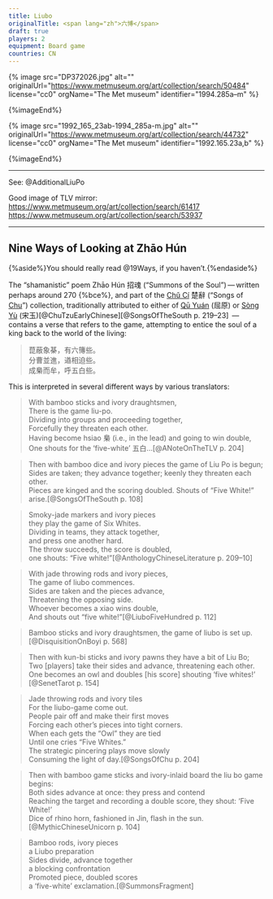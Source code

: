 ```yaml
---
title: Liubo
originalTitle: <span lang="zh">六博</span>
draft: true
players: 2
equipment: Board game
countries: CN
---
```



{% image src="DP372026.jpg" alt="" originalUrl="https://www.metmuseum.org/art/collection/search/50484" license="cc0" orgName="The Met museum" identifier="1994.285a–m" %}

{%imageEnd%}

{% image src="1992_165_23ab-1994_285a-m.jpg" alt="" originalUrl="https://www.metmuseum.org/art/collection/search/44732" license="cc0" orgName="The Met museum" identifier="1992.165.23a,b" %}

{%imageEnd%}

---

See: @AdditionalLiuPo

Good image of TLV mirror: https://www.metmuseum.org/art/collection/search/61417
https://www.metmuseum.org/art/collection/search/53937

---


## Nine Ways of Looking at <span lang="cmn-Latn-pinyin">Zhāo Hún</span>
{%aside%}You should really read @19Ways, if you haven’t.{%endaside%}

The “shamanistic” poem <span lang="cmn-Latn-pinyin" class="noun">Zhāo Hún</span> <span lang="zh">招魂</span> (“Summons of the Soul”) — written perhaps around 270 {%bce%}, and part of the [<span lang="cmn-Latn-pinyin" class="noun">Chǔ Cí</span>](http://www.chinaknowledge.de/Literature/Poetry/chuci.html) <span lang="zh">楚辭</span> (“Songs of [Chu](https://en.wikipedia.org/wiki/Chu_(state))”) collection, traditionally attributed to either of [<span lang="cmn-Latn-pinyin" class="noun">Qū Yuán</span>](https://en.wikipedia.org/wiki/Qu_Yuan) (<span lang="zh">屈原</span>) or [<span lang="cmn-Latn-pinyin" class="noun">Sòng Yù</span>](https://en.wikipedia.org/wiki/Song_Yu) (<span lang="zh">宋玉</span>)[@ChuTzuEarlyChinese][@SongsOfTheSouth p. 219–23]  — contains a verse that refers to the game, attempting to entice the soul of a king back to the world of the living:

<blockquote lang="zh" class="blockquote">
菎蔽象棊，有六簙些。<br/>
分曹並進，遒相迫些。<br/>
成梟而牟，呼五白些。
</blockquote>

<!--
* FAKE (copilot) “The chessboard is covered with six kinds of pieces. They are divided into two armies, which advance and press each other. When the pieces are arranged in the shape of a bird, the five white pieces are called out.” (Witter Bynner)
-->

This is interpreted in several different ways by various translators:

> With bamboo sticks and ivory draughtsmen,<br>
> There is the game <span lang="zh-Latn">liu-po</span>.<br>
> Dividing into groups and proceeding together,<br>
> Forcefully they threaten each other.<br>
> Having become <span lang="zh-Latn">hsiao</span> <span lang="zh">梟</span> (i.e., in the lead) and going to win double,<br>
> One shouts for the ‘five-white’ <span lang="zh">五白</span>…[@ANoteOnTheTLV p. 204]

> Then with bamboo dice and ivory pieces the game of Liu Po is begun;<br>
> Sides are taken; they advance together; keenly they threaten each other.<br>
> Pieces are kinged and the scoring doubled. Shouts of “Five White!” arise.[@SongsOfTheSouth p. 108]

> Smoky-jade markers and ivory pieces<br>
> they play the game of Six Whites.<br>
> Dividing in teams, they attack together,<br>
> and press one another hard.<br>
> The throw succeeds, the score is doubled,<br>
> one shouts: “Five white!”[@AnthologyChineseLiterature p. 209–10]

> With jade throwing rods and ivory pieces,<br>
> The game of <span lang="zh-Latn">liubo</span> commences.<br>
> Sides are taken and the pieces advance,<br>
> Threatening the opposing side.<br>
> Whoever becomes a <span lang="zh-Latn">xiao</span> wins double,<br>
> And shouts out “five white!”[@LiuboFiveHundred p. 112]

> Bamboo sticks and ivory draughtsmen, the game of liubo is set up.  [@DisquisitionOnBoyi p. 568]

> Then with <span lang="zh-Latn">kun-bi</span> sticks and ivory pawns they have a bit of Liu Bo; <br>
> Two [players] take their sides and advance, threatening each other. <br>
> One becomes an owl and doubles [his score] shouting ‘five whites!’ [@SenetTarot p. 154]

> Jade throwing rods and ivory tiles<br>
> For the liubo-game come out.<br>
> People pair off and make their first moves<br>
> Forcing each other’s pieces into tight corners.<br>
> When each gets the “Owl” they are tied<br>
> Until one cries “Five Whites.”<br>
> The strategic pincering plays move slowly<br>
> Consuming the light of day.[@SongsOfChu p. 204]

> Then with bamboo game sticks and ivory-inlaid board the liu bo game begins:<br>
> Both sides advance at once: they press and contend<br>
> Reaching the target and recording a double score, they shout: ‘Five White!’<br>
> Dice of rhino horn, fashioned in Jin, flash in the sun.[@MythicChineseUnicorn p. 104]

> Bamboo rods, ivory pieces<br>
> a Liubo preparation<br>
> Sides divide, advance together<br>
> a blocking confrontation<br>
> Promoted piece, doubled scores<br>
> a ‘five-white’ exclamation.[@SummonsFragment]
